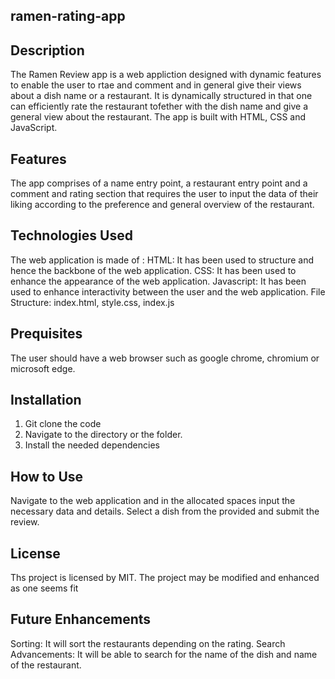 ## ramen-rating-app
## Description
The Ramen Review app is a web appliction designed with dynamic features to enable the user to rtae and comment and in general give their views about a dish name or a restaurant. It is dynamically structured in that one can efficiently rate the restaurant tofether with the dish name and give a general view about the restaurant. The app is built with HTML, CSS and JavaScript.

## Features
The app comprises of a name entry point, a restaurant entry point and a comment and rating section that requires the user to input the data of their liking according to the preference and general overview of the restaurant.

## Technologies Used
The web application is made of :
HTML: It has been used to structure and hence the backbone of the web application.
CSS: It has been used to enhance the appearance of the web application.
Javascript: It has been used to enhance interactivity between the user and the web application.
File Structure: index.html, style.css, index.js

## Prequisites
The user should have a web browser such as google chrome, chromium or microsoft edge.

## Installation
1. Git clone the code
2. Navigate to the directory or the folder.
3. Install the needed dependencies

## How to Use
Navigate to the web application and in the allocated spaces input the necessary data and details. Select a dish from the provided and submit the review. 

## License
Ths project is licensed by MIT. The project may be modified and enhanced as one seems fit

## Future Enhancements
Sorting: It will sort the restaurants depending on the rating.
Search Advancements: It will be able to search for the name of the dish and name of the restaurant.


